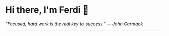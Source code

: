 <h1>Hi there, I'm Ferdi 👋</h1>

<p><em>
  "Focused, hard work is the real key to success." — John Carmack
</em></p>

---
